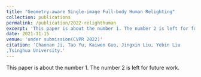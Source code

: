 ```yaml
---
title: "Geometry-aware Single-image Full-body Human Relighting"
collection: publications
permalink: /publication/2022-relighthuman
excerpt: 'This paper is about the number 1. The number 2 is left for future work.'
date: 2021-11-15
venue: 'under submission(CVPR 2022)'
citation: 'Chaonan Ji, Tao Yu, Kaiwen Guo, Jingxin Liu, Yebin Liu
,Tsinghua University.'
---
```

This paper is about the number 1. The number 2 is left for future work.

<!-- Recommended citation: Your Name, You. (2009). "Paper Title Number 1." <i>Journal 1</i>. 1(1). -->

